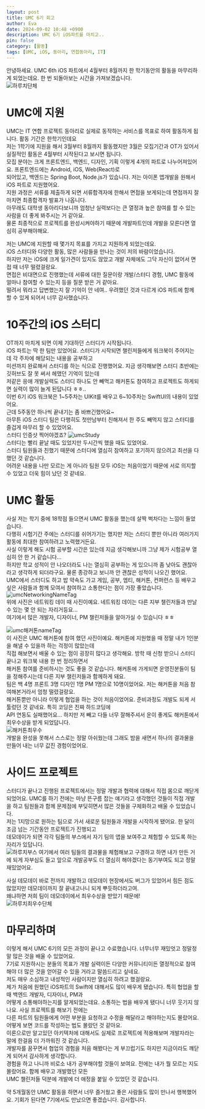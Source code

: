 ```yaml
---
layout: post
title: UMC 6기 회고
author: Eva
date: 2024-09-02 10:48 +0900
description: UMC 6기 iOS파트를 마치고..
pin: false
category: [활동]
tags: [UMC, iOS, 동아리, 연합동아리, IT]
---
```


안녕하세요. UMC 6th iOS 파트에서 4월부터 8월까지 한 학기동안의 활동을 마무리하게 되었는데요. 한 번 되돌아보는 시간을 가져보겠습니다.   
![하루치단체](https://github.com/user-attachments/assets/19d7ed23-237c-49eb-a21e-44e1a734c5f0)   



# UMC에 지원   
UMC는 IT 연합 프로젝트 동아리로 실제로 동작하는 서비스를 목표로 하여 활동하게 됩니다. 활동 기간은 한학기인데요   
저는 1학기에 지원을 해서 3월부터 8월까지 활동했지만 3월은 모집기간과 OT가 있어서 실질적인 활동은 4월부터 시작된다고 보시면 됩니다.   
모집 분야는 크게 프론트엔드, 백엔드, 디자인, 기획 이렇게 4개의 파트로 나누어져있어요. 프론트엔드에는 Android, iOS, Web(React)로   
되어있고, 백엔드는 Spring Boot, Node.js가 있습니다. 저는 아이폰 앱개발을 원해서 iOS 파트로 지원했어요.   
지원 과정은 서류를 제출하게 되면 서류합격자에 한해서 면접을 보게되는데 면접까지 잘 마치면 최종합격자 발표가 나옵니다.   
아무래도 대학생 동아리다보니까 엄청난 실력보다는 큰 열정과 높은 참여를 할 수 있는 사람을 더 좋게 봐주시는 거 같아요.   
물론 최종적으로 프로젝트를 완성시켜야하기 때문에 개발파트인데 개발을 모른다면 열심히 공부해야해요.  



저는 UMC에 지원할 때 몇가지 목표를 가지고 지원하게 되었는데요.   
iOS 스터디와 다양한 활동, 많은 사람들을 만나는 것이 저의 바람이었습니다.  
하지만 저는 iOS에 크게 일가견이 있지도 않았고 개발 자체에도 그닥 자신이 없어서 면접 때 너무 떨렸걸랑요.   
면접은 비대면으로 진행했는데 서류에 대한 질문이랑 개발/스터디 경험, UMC 활동에 얼마나 참여할 수 있는지 등을 질문 받은 거 같아요.   
떨려서 뭐라고 답변했는지 잘 기억이 안 네여.. 우려했던 것과 다르게 iOS 파트에 함께 할 수 있게 되어서 너무 감사했습니다.    



# 10주간의 iOS 스터디 
OT까지 마치게 되면 이제 기대하던 스터디가 시작됩니다.   
iOS 파트는 딱 한 팀만 있었어요. 스터디가 시작되면 챌린저들에게 워크북이 주어지는데 각 주차에 해당되는 내용을 공부하고   
미션까지 완료해서 스터디를 하는 식으로 진행했어요. 지금 생각해보면 스터디 초반에는 깃허브도 잘 못 써서 헤맸던 기억이 있는데   
저같은 응애 개발실력도 스터디 하나도 안 빼먹고 해커톤도 참여하고 프로젝트도 하게되면 실력이 많이 늘게 된답니다 ㅎㅎ..  
이번 6기 iOS 워크북은 1~5주차는 UIKit를 배우고 6~10주차는 SwiftUI의 내용이 있었어요.   
근데 5주동안 하나씩 끝내기는 좀 바쁘긴했어요~    
아무튼 iOS 스터디 팀은 다행히도 첫만남부터 친해져서 한 주도 빼먹지 않고 스터디를 즐겁게 마무리 할 수 있었어요.   
스터디 인증샷 찍어야겠죠?
![umcStudy](https://github.com/user-attachments/assets/007172c9-a46f-42e0-a8b3-651d64618147)   
스터디는 빨리 끝날 때도 있었지만 두시간씩 했을 때도 있었어요.   
스터디 팀원들과 친했기 때문에 스터디에 열심히 참여하고 포기하지 않으려고 최선을 다 했던 것 같습니다.   
어려운 내용을 나만 모르는 게 아니라 팀원 모두 iOS는 처음이었기 때문에 서로 의지할 수 있었고 더욱 힘이 났던 것 같네요.   




# UMC 활동
사실 저는 학기 중에 18학점 들으면서 UMC 활동을 했는데 살짝 벅차다는 느낌이 들었습니다.    
다행히 시험기간 주에는 스터디를 쉬어가기는 했지만 저는 스터디 뿐만 아니라 여러가지 활동에 최대한 참여하려고 노력했거든요.    
사실 이렇게 해도 시험 공부할 시간은 있는데 지금 생각해보니까 그냥 제가 시험공부 열심히 안 한 거 같습니다...   
하지만 학교 성적이 안 나오더라도 나는 열심히 공부하는 게 있으니까 좀 낮아도 괜찮아라고 생각하게 되더라구요. 물론 종강하고 보니까 안 괜찮은 성적이 나오긴 했어요.    
UMC에서 스터디도 하고 밥 약속도 가고 게임, 공부, 엠티, 해커톤, 컨퍼런스 등 배우고 싶은 사람들과 함께 모여서 참여하고 소통한다는 점이 가장 좋았습니다.    
![umcNetworkingNameTag](https://github.com/user-attachments/assets/ada0d045-5dae-4162-aa5c-cf50a8187bab)    
위에 사진은 네트워킹 데이 때 사진이예요. 네트워킹 데이는 다른 지부 챌린저들과 만날 수 있는 몇 안 되는 자리거등요...   
여기에서 많은 개발자, 디자이너, PM 챌린저들을 알아가실 수 있습니다 ㅎㅎ



![umc해커톤nameTag](https://github.com/user-attachments/assets/3ac4ba70-9445-4f04-a2d4-be293cf2d460)   
이 사진은 UMC 해커톤에 참여 했던 사진이예요. 해커톤에 지원했을 때 정말 내가 1인분을 해낼 수 있을까 하는 걱정이 많았는데   
직접 해보면서 배울 수 있는 점이 굉장히 많다고 생각해요. 방학 때 신청 받으니 스터디 끝나고 워크북 내용 한 번 정리하면서    
해커톤 참여를 준비하시는 것도 좋을 것 같습니다. 해커톤에 가게되면 운영진분들이 팀을 정해주시는데 다른 지부 챌린저들과 함께하게 돼요.   
팀은 백 4명 프론트 3명 디자인 1명 PM 1명으로 10명이었어요. 저는 해커톤을 처음 참여해본거라서 엄청 떨렸걸랑요.   
해커톤뿐만 아니라 이렇게 협업을 하는 것이 처음이었어요. 준비과정도 개발도 되게 서툴렀던 것 같네요. 특히 코딩은 진짜 하드코딩에   
API 연동도 실패했어요... 하지만 저 빼고 다들 너무 잘해주셔서 운이 좋게도 해커톤에서 최우수상을 받게 되었답니다.   
![해커톤최우수](https://github.com/user-attachments/assets/7857eea4-37bd-412f-816a-b4059c0aa8e3)   
개발을 완성을 못해서 스스로는 정말 아쉬웠는데 그래도 밤을 새면서 하나의 결과물을 만들어 내는 너무 값진 경험이었어요.


# 사이드 프로젝트
스터디가 끝나고 진행된 프로젝트에서는 정말 개발과 협력에 대해서 직접 몸으로 깨닫게 되었어요. 
UMC를 하기 전에는 마냥 뜬구름 잡는 얘기라고 생각했던 것들이 직접 개발을 하고 팀원들과 함께 
문제점에 부딪히면서 많은 것들을 구체화하고 배울 수 있었습니다.       
저는 1지망으로 원하는 팀으로 가서 새로운 팀원들과 개발을 시작하게 됐어요. 한 달이 조금 넘는 기간동안 프로젝트가 진행되고   
데모데이가 되면 각각 팀들의 부스에서 자기 팀의 앱을 보여주고 체험할 수 있도록 하는 자리가 있답니다.    
![하루치부스](https://github.com/user-attachments/assets/df8e46a7-52d9-4d42-9bcb-a7b609519f0d)
여기에서 여러 팀들의 결과물을 체험해보고 구경하고 하면 내가 만든 거에 되게 자부심도 들고 앞으로 개발공부도 더 열심히 해야겠다는 동기부여도 되고 정말 재밌었어요.   

사실 데모데이 바로 전까지 개발하고 데모데이 현장에서도 버그가 있었어서 힘든 점도 많았지만 데모데이까지 잘 끝내고나니 되게 뿌듯하더라고여.   
왜냐하면 저희 팀이 데모데이에서 최우수상을 받았기 때문에!   
![하루치최우수단체](https://github.com/user-attachments/assets/f1ef7f23-1338-468a-ba1b-f2f232a64c75)   



# 마무리하며 
이렇게 해서 UMC 6기의 모든 과정이 끝나고 수료했습니다. 너무너무 재밌엇고 정말정말 많은 것을 배울 수 있었어요.   
7기로 지원하시는 분들의 목표가 개발 실력이든 다양한 커뮤니티이든 열정적으로 참여해야 더 많은 것을 얻어갈 수 있을 거라고 말씀드리고 싶네요.    
저도 매우 소심하고 내성적인 사람이지만 열심히 하려고 했걸랑요.   
제가 처음에 원했던 iOS파트의 Swift에 대해서도 많이 배우게 됐습니다. 특히 협업을 할 때 백엔드 개발자, 디자이너, PM과   
어떻게 소통해야하는지를 알게되었는데요. 소통하는 법을 배우게 됐다니 너무 웃기지 않나요. 사실 프로젝트를 해보기 전에는   
다른 파트의 팀원들에게 어떤 부분을 요청하고 수정을 해달라고 해야하는지도 몰랐어요. 어떻게 보면 코드를 작성하는 법도 몰랐던 것 같아요.   
이론으로만 알고있던 아키텍처에 대해서도 실제로 프로젝트에 적용해보며 개발자라는 말에 한걸음 더 가까워진 것 같습니다.   
개발자를 꿈꾸면서 협업의 경험을 처음 해봤다는 게 부끄럽기도 하지만 지금이라도 꺠닫게 되어서 감사하게 생각합니다.   
경험을 하고 나니까 비로소 내가 공부해야할 것들이 보여요. 전에는 내가 뭘 모르는 지도 몰랐어요. 함께 배우고 개발했던 모든   
UMC 챌린저들 덕분에 개발에 더 애정을 붙일 수 있었던 것 같습니다.   



약 5개월동안 UMC 활동을 하면서 너무 즐거웠고 좋은 사람들도 많이 만나서 행복했어요. 기회가 된다면 7기에서도 만났으면 좋겠습니다. 감사합니다.
